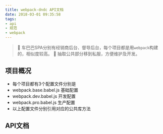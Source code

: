 ```yaml
---
title: webpack-dndc API文档
date: 2018-03-01 09:35:58
tags:
- api
- 规范
- webpack
---
```


> 🔧 车巴巴SPA分别有经销商后台、督导后台，每个项目都是用`webpack`构建的，相似度较高。
> 🔧 抽取公共部分移到私服，方便维护及开发。


<!-- more -->

## 项目概况

* 每个项目都有3个配置文件分别是
* webpack.base.babel.js  基础配置
* webpack.dev.babel.js   开发配置
* webpack.pro.babel.js   生产配置
* 以上配置文件分别引用对应的公共库方法


## API文档
